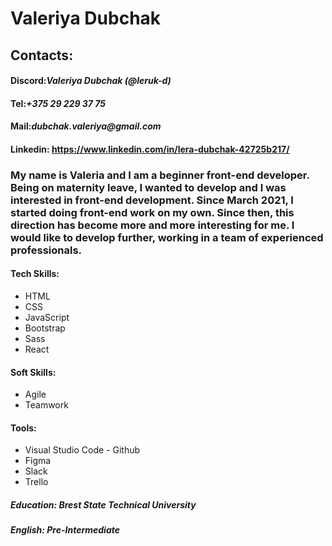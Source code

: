 # Valeriya Dubchak

## Contacts:

#### Discord:_Valeriya Dubchak (@leruk-d)_

#### Tel:_+375 29 229 37 75_

#### Mail:_dubchak.valeriya@gmail.com_

#### Linkedin: https://www.linkedin.com/in/lera-dubchak-42725b217/

### My name is Valeria and I am a beginner front-end developer. Being on maternity leave, I wanted to develop and I was interested in front-end development. Since March 2021, I started doing front-end work on my own. Since then, this direction has become more and more interesting for me. I would like to develop further, working in a team of experienced professionals.

#### Tech Skills:

- HTML
- CSS
- JavaScript
- Bootstrap
- Sass
- React

#### Soft Skills:

- Agile
- Teamwork

#### Tools:

- Visual Studio Code - Github
- Figma
- Slack
- Trello

##### Education: _Brest State Technical University_

##### English: Pre-Intermediate
